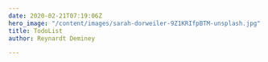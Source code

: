 ```yaml
---
date: 2020-02-21T07:19:06Z
hero_image: "/content/images/sarah-dorweiler-9Z1KRIfpBTM-unsplash.jpg"
title: TodoList
author: Reynardt Deminey

---
```

